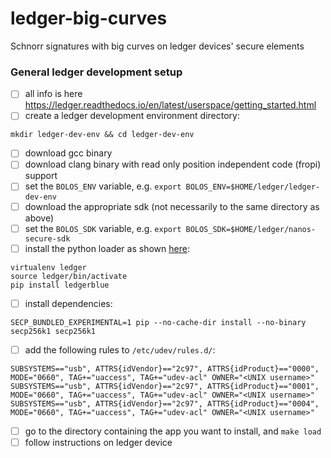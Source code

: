 # ledger-big-curves
Schnorr signatures with big curves on ledger devices' secure elements

### General ledger development setup
- [ ] all info is here https://ledger.readthedocs.io/en/latest/userspace/getting_started.html
- [ ] create a ledger development environment directory: 
```
mkdir ledger-dev-env && cd ledger-dev-env
```
- [ ] download gcc binary
- [ ] download clang binary with read only position independent code (fropi) support
- [ ] set the `BOLOS_ENV` variable, e.g. `export BOLOS_ENV=$HOME/ledger/ledger-dev-env`
- [ ] download the appropriate sdk (not necessarily to the same directory as above)
- [ ] set the `BOLOS_SDK` variable, e.g. `export BOLOS_SDK=$HOME/ledger/nanos-secure-sdk`
- [ ] install the python loader as shown [here](https://github.com/LedgerHQ/blue-loader-python):
```
virtualenv ledger 
source ledger/bin/activate
pip install ledgerblue
```
- [ ] install dependencies: 
```
SECP_BUNDLED_EXPERIMENTAL=1 pip --no-cache-dir install --no-binary secp256k1 secp256k1
```
- [ ] add the following rules to `/etc/udev/rules.d/`:
```
SUBSYSTEMS=="usb", ATTRS{idVendor}=="2c97", ATTRS{idProduct}=="0000", MODE="0660", TAG+="uaccess", TAG+="udev-acl" OWNER="<UNIX username>"
SUBSYSTEMS=="usb", ATTRS{idVendor}=="2c97", ATTRS{idProduct}=="0001", MODE="0660", TAG+="uaccess", TAG+="udev-acl" OWNER="<UNIX username>"
SUBSYSTEMS=="usb", ATTRS{idVendor}=="2c97", ATTRS{idProduct}=="0004", MODE="0660", TAG+="uaccess", TAG+="udev-acl" OWNER="<UNIX username>"
```
- [ ] go to the directory containing the app you want to install, and `make load`
- [ ] follow instructions on ledger device
